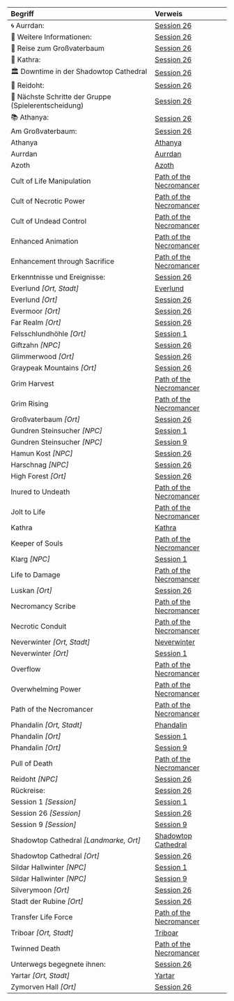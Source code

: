 | Begriff | Verweis |
|:------------|:----------------|
| 🌀 Aurrdan: | [Session 26](https://lolindhir.github.io/PnP/campaigns/starter/sessions/session026) |
| 🌊 Weitere Informationen: | [Session 26](https://lolindhir.github.io/PnP/campaigns/starter/sessions/session026) |
| 🌳 Reise zum Großvaterbaum | [Session 26](https://lolindhir.github.io/PnP/campaigns/starter/sessions/session026) |
| 🍵 Kathra: | [Session 26](https://lolindhir.github.io/PnP/campaigns/starter/sessions/session026) |
| 🏛️ Downtime in der Shadowtop Cathedral | [Session 26](https://lolindhir.github.io/PnP/campaigns/starter/sessions/session026) |
| 🐍 Reidoht: | [Session 26](https://lolindhir.github.io/PnP/campaigns/starter/sessions/session026) |
| 📌 Nächste Schritte der Gruppe (Spielerentscheidung) | [Session 26](https://lolindhir.github.io/PnP/campaigns/starter/sessions/session026) |
| 📚 Athanya: | [Session 26](https://lolindhir.github.io/PnP/campaigns/starter/sessions/session026) |
| Am Großvaterbaum: | [Session 26](https://lolindhir.github.io/PnP/campaigns/starter/sessions/session026) |
| Athanya | [Athanya](https://lolindhir.github.io/PnP/campaigns/starter/pcs/athanya) |
| Aurrdan | [Aurrdan](https://lolindhir.github.io/PnP/campaigns/starter/pcs/aurrdan) |
| Azoth | [Azoth](https://lolindhir.github.io/PnP/campaigns/starter/pcs/azoth) |
| Cult of Life Manipulation | [Path of the Necromancer](https://lolindhir.github.io/PnP/campaigns/starter/pcs/athanya/athanya_necromancer) |
| Cult of Necrotic Power | [Path of the Necromancer](https://lolindhir.github.io/PnP/campaigns/starter/pcs/athanya/athanya_necromancer) |
| Cult of Undead Control | [Path of the Necromancer](https://lolindhir.github.io/PnP/campaigns/starter/pcs/athanya/athanya_necromancer) |
| Enhanced Animation | [Path of the Necromancer](https://lolindhir.github.io/PnP/campaigns/starter/pcs/athanya/athanya_necromancer) |
| Enhancement through Sacrifice | [Path of the Necromancer](https://lolindhir.github.io/PnP/campaigns/starter/pcs/athanya/athanya_necromancer) |
| Erkenntnisse und Ereignisse: | [Session 26](https://lolindhir.github.io/PnP/campaigns/starter/sessions/session026) |
| Everlund *[Ort, Stadt]* | [Everlund](https://lolindhir.github.io/PnP/campaigns/starter/locations/locations_cities/cities_everlund) |
| Everlund *[Ort]* | [Session 26](https://lolindhir.github.io/PnP/campaigns/starter/sessions/session026) |
| Evermoor *[Ort]* | [Session 26](https://lolindhir.github.io/PnP/campaigns/starter/sessions/session026) |
| Far Realm *[Ort]* | [Session 26](https://lolindhir.github.io/PnP/campaigns/starter/sessions/session026) |
| Felsschlundhöhle *[Ort]* | [Session 1](https://lolindhir.github.io/PnP/campaigns/starter/sessions/session001) |
| Giftzahn *[NPC]* | [Session 26](https://lolindhir.github.io/PnP/campaigns/starter/sessions/session026) |
| Glimmerwood *[Ort]* | [Session 26](https://lolindhir.github.io/PnP/campaigns/starter/sessions/session026) |
| Graypeak Mountains *[Ort]* | [Session 26](https://lolindhir.github.io/PnP/campaigns/starter/sessions/session026) |
| Grim Harvest | [Path of the Necromancer](https://lolindhir.github.io/PnP/campaigns/starter/pcs/athanya/athanya_necromancer) |
| Grim Rising | [Path of the Necromancer](https://lolindhir.github.io/PnP/campaigns/starter/pcs/athanya/athanya_necromancer) |
| Großvaterbaum *[Ort]* | [Session 26](https://lolindhir.github.io/PnP/campaigns/starter/sessions/session026) |
| Gundren Steinsucher *[NPC]* | [Session 1](https://lolindhir.github.io/PnP/campaigns/starter/sessions/session001) |
| Gundren Steinsucher *[NPC]* | [Session 9](https://lolindhir.github.io/PnP/campaigns/starter/sessions/session009) |
| Hamun Kost *[NPC]* | [Session 26](https://lolindhir.github.io/PnP/campaigns/starter/sessions/session026) |
| Harschnag *[NPC]* | [Session 26](https://lolindhir.github.io/PnP/campaigns/starter/sessions/session026) |
| High Forest *[Ort]* | [Session 26](https://lolindhir.github.io/PnP/campaigns/starter/sessions/session026) |
| Inured to Undeath | [Path of the Necromancer](https://lolindhir.github.io/PnP/campaigns/starter/pcs/athanya/athanya_necromancer) |
| Jolt to Life | [Path of the Necromancer](https://lolindhir.github.io/PnP/campaigns/starter/pcs/athanya/athanya_necromancer) |
| Kathra | [Kathra](https://lolindhir.github.io/PnP/campaigns/starter/pcs/kathra) |
| Keeper of Souls | [Path of the Necromancer](https://lolindhir.github.io/PnP/campaigns/starter/pcs/athanya/athanya_necromancer) |
| Klarg *[NPC]* | [Session 1](https://lolindhir.github.io/PnP/campaigns/starter/sessions/session001) |
| Life to Damage | [Path of the Necromancer](https://lolindhir.github.io/PnP/campaigns/starter/pcs/athanya/athanya_necromancer) |
| Luskan *[Ort]* | [Session 26](https://lolindhir.github.io/PnP/campaigns/starter/sessions/session026) |
| Necromancy Scribe | [Path of the Necromancer](https://lolindhir.github.io/PnP/campaigns/starter/pcs/athanya/athanya_necromancer) |
| Necrotic Conduit | [Path of the Necromancer](https://lolindhir.github.io/PnP/campaigns/starter/pcs/athanya/athanya_necromancer) |
| Neverwinter *[Ort, Stadt]* | [Neverwinter](https://lolindhir.github.io/PnP/campaigns/starter/locations/locations_cities/cities_neverwinter) |
| Neverwinter *[Ort]* | [Session 1](https://lolindhir.github.io/PnP/campaigns/starter/sessions/session001) |
| Overflow | [Path of the Necromancer](https://lolindhir.github.io/PnP/campaigns/starter/pcs/athanya/athanya_necromancer) |
| Overwhelming Power | [Path of the Necromancer](https://lolindhir.github.io/PnP/campaigns/starter/pcs/athanya/athanya_necromancer) |
| Path of the Necromancer | [Path of the Necromancer](https://lolindhir.github.io/PnP/campaigns/starter/pcs/athanya/athanya_necromancer) |
| Phandalin *[Ort, Stadt]* | [Phandalin](https://lolindhir.github.io/PnP/campaigns/starter/locations/locations_cities/cities_phandalin) |
| Phandalin *[Ort]* | [Session 1](https://lolindhir.github.io/PnP/campaigns/starter/sessions/session001) |
| Phandalin *[Ort]* | [Session 9](https://lolindhir.github.io/PnP/campaigns/starter/sessions/session009) |
| Pull of Death | [Path of the Necromancer](https://lolindhir.github.io/PnP/campaigns/starter/pcs/athanya/athanya_necromancer) |
| Reidoht *[NPC]* | [Session 26](https://lolindhir.github.io/PnP/campaigns/starter/sessions/session026) |
| Rückreise: | [Session 26](https://lolindhir.github.io/PnP/campaigns/starter/sessions/session026) |
| Session 1 *[Session]* | [Session 1](https://lolindhir.github.io/PnP/campaigns/starter/sessions/session001) |
| Session 26 *[Session]* | [Session 26](https://lolindhir.github.io/PnP/campaigns/starter/sessions/session026) |
| Session 9 *[Session]* | [Session 9](https://lolindhir.github.io/PnP/campaigns/starter/sessions/session009) |
| Shadowtop Cathedral *[Landmarke, Ort]* | [Shadowtop Cathedral](https://lolindhir.github.io/PnP/campaigns/starter/locations/locations_landmarks/landmarks_shadowtop_cathedral) |
| Shadowtop Cathedral *[Ort]* | [Session 26](https://lolindhir.github.io/PnP/campaigns/starter/sessions/session026) |
| Sildar Hallwinter *[NPC]* | [Session 1](https://lolindhir.github.io/PnP/campaigns/starter/sessions/session001) |
| Sildar Hallwinter *[NPC]* | [Session 9](https://lolindhir.github.io/PnP/campaigns/starter/sessions/session009) |
| Silverymoon *[Ort]* | [Session 26](https://lolindhir.github.io/PnP/campaigns/starter/sessions/session026) |
| Stadt der Rubine *[Ort]* | [Session 26](https://lolindhir.github.io/PnP/campaigns/starter/sessions/session026) |
| Transfer Life Force | [Path of the Necromancer](https://lolindhir.github.io/PnP/campaigns/starter/pcs/athanya/athanya_necromancer) |
| Triboar *[Ort, Stadt]* | [Triboar](https://lolindhir.github.io/PnP/campaigns/starter/locations/locations_cities/cities_triboar) |
| Twinned Death | [Path of the Necromancer](https://lolindhir.github.io/PnP/campaigns/starter/pcs/athanya/athanya_necromancer) |
| Unterwegs begegnete ihnen: | [Session 26](https://lolindhir.github.io/PnP/campaigns/starter/sessions/session026) |
| Yartar *[Ort, Stadt]* | [Yartar](https://lolindhir.github.io/PnP/campaigns/starter/locations/locations_cities/cities_yartar) |
| Zymorven Hall *[Ort]* | [Session 26](https://lolindhir.github.io/PnP/campaigns/starter/sessions/session026) |
